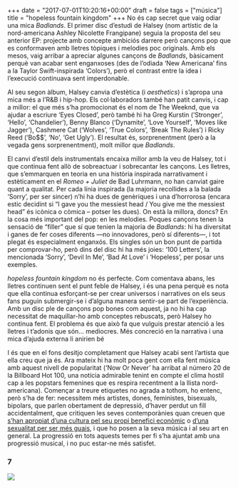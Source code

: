 +++
date = "2017-07-01T10:20:16+00:00"
draft = false
tags = ["música"]
title = "hopeless fountain kingdom"
+++
No és cap secret que vaig odiar una mica *Badlands*. El primer disc d’estudi de Halsey (nom artístic de la nord-americana Ashley Nicolette Frangipane) seguia la proposta del seu anterior EP: projecte amb concepte ambiciós darrere però cançons pop que es conformaven amb lletres tòpiques i melodies poc originals. Amb els mesos, vaig arribar a apreciar algunes cançons de *Badlands*, bàsicament perquè van acabar sent enganxoses (des de l’odiada ‘New Americana’ fins a la Taylor Swift-inspirada ‘Colors’), però el contrast entre la idea i l’execució continuava sent imperdonable.

<!-- more -->

Al seu segon àlbum, Halsey canvia d’estètica (i *aesthetics*) i s’apropa una mica més a l’R&B i hip-hop. Els col·laboradors també han patit canvis, i cap a millor: el que més s’ha promocionat és el nom de The Weeknd, que va ajudar a escriure ‘Eyes Closed’, però també hi ha Greg Kurstin (‘Stronger’, ‘Hello’, ‘Chandelier’), Benny Blanco (‘Dynamite’, ‘Love Yourself’, ‘Moves like Jagger’), Cashmere Cat (‘Wolves’, ‘True Colors’, ‘Break The Rules’) i Ricky Reed (‘Bo$$’, ‘No’, ‘Get Ugly’). El resultat és, sorprenentment (però a la vegada gens sorprenentment), molt millor que *Badlands*.

El canvi d’estil dels instrumentals encaixa millor amb la veu de Halsey, tot i que continua fent allò de sobreactuar i sobrecantar les cançons. Les lletres, que s’emmarquen en teoria en una història inspirada narrativament i estèticament en el *Romeo + Juliet* de Bad Luhrmann, no han canviat gaire quant a qualitat. Per cada línia inspirada (la majoria recollides a la balada ‘Sorry’, per ser sincer) n’hi ha dues de genèriques i una d’horrorosa (encara estic decidint si “I gave you the messiest head / You give me the messiest head” és icònica o còmica – potser les dues). On està la millora, doncs? En la cosa més important del pop: en les melodies. Poques cançons tenen la sensació de “filler” que sí que tenien la majoria de *Badlands*: hi ha diversitat i ganes de fer coses diferents —no innovadores, però sí diferents—, i tot plegat és especialment enganxós. Els singles són un bon punt de partida per comprovar-ho, però dins del disc hi ha més joies: ‘100 Letters’, la mencionada ‘Sorry’, ‘Devil In Me’, ‘Bad At Love’ i ‘Hopeless’, per posar uns exemples. 

*hopeless fountain kingdom* no és perfecte. Com comentava abans, les lletres continuen sent el punt feble de Halsey, i és una pena perquè es nota que ella continua esforçant-se per crear universos i narratives on els seus fans puguin submergir-se i d’alguna manera sentir-se part de l’experiència. Amb un disc ple de cançons pop bones com aquest, ja no hi ha cap necessitat de maquillar-ho amb conceptes rebuscats, però Halsey ho continua fent. El problema és que això fa que vulguis prestar atenció a les lletres i t’adonis que són... mediocres. Més concreció en la narrativa i una mica d’ajuda externa li anirien bé

I és que en el fons desitjo completament que Halsey acabi sent l’artista que ella creu que ja és. Ara mateix hi ha molt poca gent com ella fent música amb aquest nivell de popularitat (‘Now Or Never’ ha arribat al número 20 de la Billboard Hot 100, una notícia admirable tenint en compte el clima hostil cap a les popstars femenines que es respira recentment a la llista nord-americana). Començar a treure etiquetes no agrada a tothom, ho entenc, però s’ha de fer: necessitem més artistes, dones, feministes, bisexuals, bipolars, que parlen obertament de depressió, d’haver perdut un fill accidentalment, que critiquen les seves contemporànies quan creuen que [s’han apropiat d’una cultura pel seu propi benefici econòmic]( https://www.theguardian.com/music/2017/jun/22/halsey-you-can-be-homeless-and-a-one-direction-fan-at-the-same-time) o [d’una sexualitat per ser més guais]( http://www.papermag.com/halsey-unfiltered-unafraid-and-out-of-this-world-2437563702.html), i que ho posen a la seva música i al seu art en general. La progressió en tots aquests temes per fi s’ha ajuntat amb una progressió musical, i no puc estar-ne més satisfet.

### 7

<img id="splashFade" src="https://68.media.tumblr.com/e663e4005ae3280089fb2bed61df74b0/tumblr_ot8pcunpvJ1u00ofno2_1280.png">